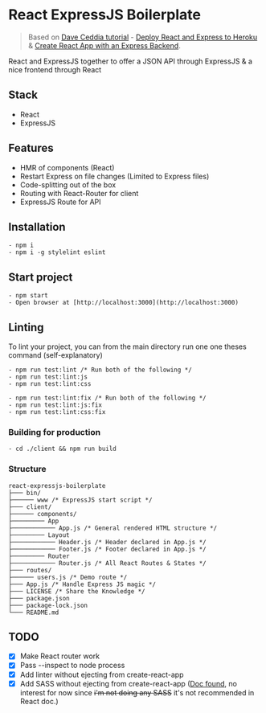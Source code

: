 # React ExpressJS Boilerplate

> Based on [Dave Ceddia tutorial](https://daveceddia.com/) - [Deploy React and Express to Heroku](https://daveceddia.com/deploy-react-express-app-heroku/) &  [Create React App with an Express Backend](https://daveceddia.com/create-react-app-express-backend/).

React and ExpressJS together to offer a JSON API through ExpressJS &amp; a nice frontend through React

## Stack
- React
- ExpressJS

## Features
- HMR of components (React)
- Restart Express on file changes (Limited to Express files)
- Code-splitting out of the box
- Routing with React-Router for client
- ExpressJS Route for API

## Installation
```
- npm i
- npm i -g stylelint eslint
```

## Start project
```
- npm start
- Open browser at [http://localhost:3000](http://localhost:3000)
```

## Linting
To lint your project, you can from the main directory run one one theses command (self-explanatory)
```
- npm run test:lint /* Run both of the following */
- npm run test:lint:js
- npm run test:lint:css

- npm run test:lint:fix /* Run both of the following */
- npm run test:lint:js:fix
- npm run test:lint:css:fix
```

### Building for production
```
- cd ./client && npm run build 
```

### Structure
```
react-expressjs-boilerplate
├─── bin/
├────── www /* ExpressJS start script */
├─── client/
├────── components/
├───────── App
├──────────── App.js /* General rendered HTML structure */
├───────── Layout
├──────────── Header.js /* Header declared in App.js */
├──────────── Footer.js /* Footer declared in App.js */
├───────── Router
├──────────── Router.js /* All React Routes & States */
├─── routes/
├────── users.js /* Demo route */
├─── App.js /* Handle Express JS magic */
├─── LICENSE /* Share the Knowledge */
├─── package.json
├─── package-lock.json
└─── README.md
```

## TODO

- [X] Make React router work
- [X] Pass --inspect to node process
- [X] Add linter without ejecting from create-react-app
- [X] Add SASS without ejecting from create-react-app ([Doc found](https://github.com/facebook/create-react-app/blob/master/packages/react-scripts/template/README.md#adding-a-css-preprocessor-sass-less-etc), no interest for now since ~~i'm not doing any SASS~~ it's not recommended in React doc.)